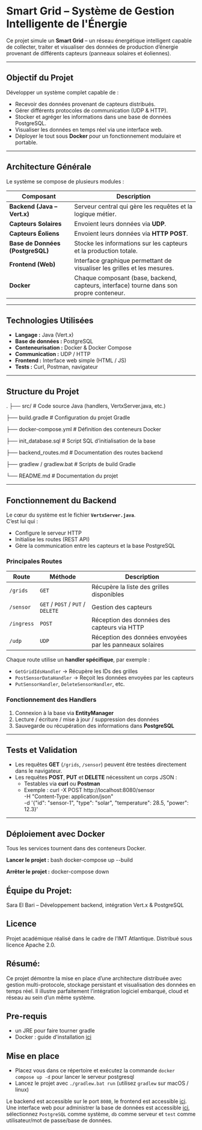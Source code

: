 # Smart Grid – Système de Gestion Intelligente de l'Énergie

Ce projet simule un **Smart Grid** – un réseau énergétique intelligent capable de collecter, traiter et visualiser des données de production d’énergie provenant de différents capteurs (panneaux solaires et éoliennes).

---

## Objectif du Projet
Développer un système complet capable de :
- Recevoir des données provenant de capteurs distribués.
- Gérer différents protocoles de communication (UDP & HTTP).
- Stocker et agréger les informations dans une base de données PostgreSQL.
- Visualiser les données en temps réel via une interface web.
- Déployer le tout sous **Docker** pour un fonctionnement modulaire et portable.

---

## Architecture Générale

Le système se compose de plusieurs modules :

| Composant | Description |
|------------|-------------|
| **Backend (Java – Vert.x)** | Serveur central qui gère les requêtes et la logique métier. |
| **Capteurs Solaires** | Envoient leurs données via **UDP**. |
| **Capteurs Éoliens** | Envoient leurs données via **HTTP POST**. |
| **Base de Données (PostgreSQL)** | Stocke les informations sur les capteurs et la production totale. |
| **Frontend (Web)** | Interface graphique permettant de visualiser les grilles et les mesures. |
| **Docker** | Chaque composant (base, backend, capteurs, interface) tourne dans son propre conteneur. |

---

## Technologies Utilisées

- **Langage :** Java (Vert.x)
- **Base de données :** PostgreSQL
- **Conteneurisation :** Docker & Docker Compose
- **Communication :** UDP / HTTP
- **Frontend :** Interface web simple (HTML / JS)
- **Tests :** Curl, Postman, navigateur

---

## Structure du Projet

.
├── src/                     # Code source Java (handlers, VertxServer.java, etc.)

├── build.gradle             # Configuration du projet Gradle

├── docker-compose.yml       # Définition des conteneurs Docker

├── init_database.sql        # Script SQL d’initialisation de la base

├── backend_routes.md        # Documentation des routes backend

├── gradlew / gradlew.bat    # Scripts de build Gradle

└── README.md                # Documentation du projet

---

## Fonctionnement du Backend

Le cœur du système est le fichier **`VertxServer.java`**.  
C’est lui qui :
- Configure le serveur HTTP
- Initialise les routes (REST API)
- Gère la communication entre les capteurs et la base PostgreSQL

### Principales Routes

| Route | Méthode | Description |
|-------|----------|-------------|
| `/grids` | `GET` | Récupère la liste des grilles disponibles |
| `/sensor` | `GET` / `POST` / `PUT` / `DELETE` | Gestion des capteurs |
| `/ingress` | `POST` | Réception des données des capteurs via HTTP |
| `/udp` | `UDP` | Réception des données envoyées par les panneaux solaires |

Chaque route utilise un **handler spécifique**, par exemple :
- `GetGridIdsHandler` → Récupère les IDs des grilles  
- `PostSensorDataHandler` → Reçoit les données envoyées par les capteurs  
- `PutSensorHandler`, `DeleteSensorHandler`, etc.  

### Fonctionnement des Handlers

1. Connexion à la base via **EntityManager**
2. Lecture / écriture / mise à jour / suppression des données
3. Sauvegarde ou récupération des informations dans **PostgreSQL**

---

## Tests et Validation

- Les requêtes **GET** (`/grids`, `/sensor`) peuvent être testées directement dans le navigateur.  
- Les requêtes **POST**, **PUT** et **DELETE** nécessitent un corps JSON :
  - Testables via **curl** ou **Postman**
  - Exemple :
curl -X POST http://localhost:8080/sensor \
  -H "Content-Type: application/json" \
  -d '{"id": "sensor-1", "type": "solar", "temperature": 28.5, "power": 12.3}'

---

## Déploiement avec Docker
Tous les services tournent dans des conteneurs Docker.

**Lancer le projet :**
bash
docker-compose up --build

**Arrêter le projet :**
docker-compose down

## Équipe du Projet:
Sara El Bari – Développement backend, intégration Vert.x & PostgreSQL

## Licence
Projet académique réalisé dans le cadre de l’IMT Atlantique.
Distribué sous licence Apache 2.0.

## Résumé:
Ce projet démontre la mise en place d’une architecture distribuée avec gestion multi-protocole, stockage persistant et visualisation des données en temps réel.
Il illustre parfaitement l’intégration logiciel embarqué, cloud et réseau au sein d’un même système.

## Pre-requis

- un JRE pour faire tourner gradle
- Docker : guide d'installation [ici](https://docs.docker.com/engine/install/)

## Mise en place

- Placez vous dans ce répertoire et exécutez la commande `docker compose up -d` pour lancer le serveur postgresql
- Lancez le projet avec `./gradlew.bat run` (utilisez `gradlew` sur macOS / linux)

Le backend est accessible sur le port `8080`, le frontend est accessible [ici](http://localhost:8082).
Une interface web pour administrer la base de données est accessible [ici](http://localhost:80801), sélectionnez `PostgreSQL` comme système, `db` comme serveur et `test` comme utilisateur/mot de passe/base de données. 
